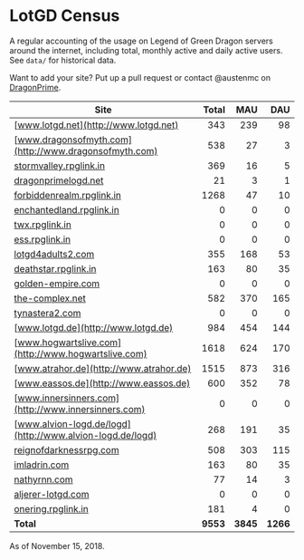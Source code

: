 # LotGD Census
A regular accounting of the usage on Legend of Green Dragon servers around the internet, including total, monthly active and daily active users. See `data/` for historical data.

Want to add your site? Put up a pull request or contact @austenmc on [DragonPrime](http://dragonprime.net).


Site | Total | MAU | DAU
--- | ---:| ---:| ---:
[www.lotgd.net](http://www.lotgd.net)|343|239|98
[www.dragonsofmyth.com](http://www.dragonsofmyth.com)|538|27|3
[stormvalley.rpglink.in](http://stormvalley.rpglink.in)|369|16|5
[dragonprimelogd.net](http://dragonprimelogd.net)|21|3|1
[forbiddenrealm.rpglink.in](http://forbiddenrealm.rpglink.in)|1268|47|10
[enchantedland.rpglink.in](http://enchantedland.rpglink.in)|0|0|0
[twx.rpglink.in](http://twx.rpglink.in)|0|0|0
[ess.rpglink.in](http://ess.rpglink.in)|0|0|0
[lotgd4adults2.com](http://lotgd4adults2.com)|355|168|53
[deathstar.rpglink.in](http://deathstar.rpglink.in)|163|80|35
[golden-empire.com](http://golden-empire.com)|0|0|0
[the-complex.net](http://the-complex.net)|582|370|165
[tynastera2.com](http://tynastera2.com)|0|0|0
[www.lotgd.de](http://www.lotgd.de)|984|454|144
[www.hogwartslive.com](http://www.hogwartslive.com)|1618|624|170
[www.atrahor.de](http://www.atrahor.de)|1515|873|316
[www.eassos.de](http://www.eassos.de)|600|352|78
[www.innersinners.com](http://www.innersinners.com)|0|0|0
[www.alvion-logd.de/logd](http://www.alvion-logd.de/logd)|268|191|35
[reignofdarknessrpg.com](http://reignofdarknessrpg.com)|508|303|115
[imladrin.com](http://imladrin.com)|163|80|35
[nathyrnn.com](http://nathyrnn.com)|77|14|3
[aljerer-lotgd.com](http://aljerer-lotgd.com)|0|0|0
[onering.rpglink.in](http://onering.rpglink.in)|181|4|0
**Total**|**9553**|**3845**|**1266**

As of November 15, 2018.
